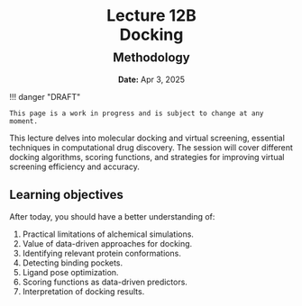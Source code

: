 <h1 style="margin-bottom: 0.4em; text-align: center;">
    <b>Lecture 12B</b><br>
    Docking
</h1>
<h2 style="margin-top: 0.0em; text-align: center;">
    Methodology
</h2>
<p style="text-align: center;">
    <b>Date:</b> Apr 3, 2025
</p>

!!! danger "DRAFT"

    This page is a work in progress and is subject to change at any moment.

This lecture delves into molecular docking and virtual screening, essential techniques in computational drug discovery.
The session will cover different docking algorithms, scoring functions, and strategies for improving virtual screening efficiency and accuracy.

## Learning objectives

After today, you should have a better understanding of:

1.  Practical limitations of alchemical simulations.
2.  Value of data-driven approaches for docking.
3.  Identifying relevant protein conformations.
4.  Detecting binding pockets.
5.  Ligand pose optimization.
6.  Scoring functions as data-driven predictors.
7.  Interpretation of docking results.

<!-- ## Presentation

-   **View:** [slides.com/aalexmmaldonado/biosc1540-l17](https://slides.com/aalexmmaldonado/biosc1540-l17)
-   **Live link:** [slides.com/d/LPBvUgQ/live](https://slides.com/d/LPBvUgQ/live)
-   **Download:** [biosc1540-l17.pdf](/lectures/17/biosc1540-l17.pdf)

<iframe src="https://slides.com/aalexmmaldonado/biosc1540-l17/embed?byline=hidden&share=hidden" width="100%" height="600" title="BIOSC 1540: Lecture 17" scrolling="no" frameborder="0" webkitallowfullscreen mozallowfullscreen allowfullscreen></iframe> -->
